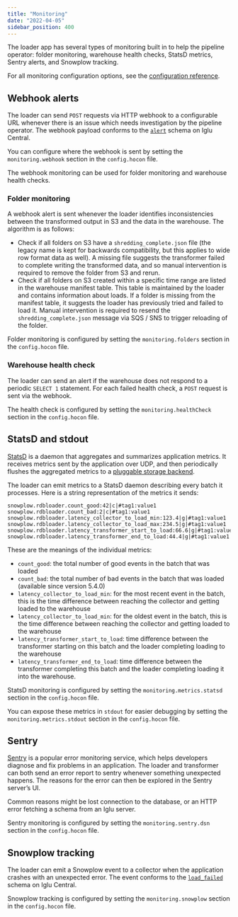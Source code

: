 ```yaml
---
title: "Monitoring"
date: "2022-04-05"
sidebar_position: 400
---
```


The loader app has several types of monitoring built in to help the pipeline operator: folder monitoring, warehouse health checks, StatsD metrics, Sentry alerts, and Snowplow tracking.

For all monitoring configuration options, see the [configuration reference](/docs/destinations/warehouses-and-lakes/rdb/loading-transformed-data/rdb-loader-configuration-reference/index.md).

## Webhook alerts

The loader can send `POST` requests via HTTP webhook to a configurable URL whenever there is an issue which needs investigation by the pipeline operator. The webhook payload conforms to the [`alert`](https://github.com/snowplow/iglu-central/blob/master/schemas/com.snowplowanalytics.monitoring.batch/alert/jsonschema/1-0-0) schema on Iglu Central.

You can configure where the webhook is sent by setting the `monitoring.webhook` section in the `config.hocon` file.

The webhook monitoring can be used for folder monitoring and warehouse health checks.

### Folder monitoring

A webhook alert is sent whenever the loader identifies inconsistencies between the transformed output in S3 and the data in the warehouse. The algorithm is as follows:

- Check if all folders on S3 have a `shredding_complete.json` file (the legacy name is kept for backwards compatibility, but this applies to wide row format data as well). A missing file suggests the transformer failed to complete writing the transformed data, and so manual intervention is required to remove the folder from S3 and rerun.
- Check if all folders on S3 created within a specific time range are listed in the warehouse manifest table. This table is maintained by the loader and contains information about loads. If a folder is missing from the manifest table, it suggests the loader has previously tried and failed to load it. Manual intervention is required to resend the `shredding_complete.json` message via SQS / SNS to trigger reloading of the folder.

Folder monitoring is configured by setting the `monitoring.folders` section in the `config.hocon` file.

### Warehouse health check

The loader can send an alert if the warehouse does not respond to a periodic `SELECT 1` statement. For each failed health check, a `POST` request is sent via the webhook.

The health check is configured by setting the `monitoring.healthCheck` section in the `config.hocon` file.

## StatsD and stdout

[StatsD](https://github.com/statsd/statsd) is a daemon that aggregates and summarizes application metrics. It receives metrics sent by the application over UDP, and then periodically flushes the aggregated metrics to a [pluggable storage backend](https://github.com/statsd/statsd/blob/master/docs/backend.md).

The loader can emit metrics to a StatsD daemon describing every batch it processes. Here is a string representation of the metrics it sends:

```text
snowplow.rdbloader.count_good:42|c|#tag1:value1
snowplow.rdbloader.count_bad:2|c|#tag1:value1
snowplow.rdbloader.latency_collector_to_load_min:123.4|g|#tag1:value1
snowplow.rdbloader.latency_collector_to_load_max:234.5|g|#tag1:value1
snowplow.rdbloader.latency_transformer_start_to_load:66.6|g|#tag1:value1
snowplow.rdbloader.latency_transformer_end_to_load:44.4|g|#tag1:value1
```

These are the meanings of the individual metrics:

- `count_good`: the total number of good events in the batch that was loaded
- `count_bad`: the total number of bad events in the batch that was loaded (available since version 5.4.0)
- `latency_collector_to_load_min`: for the most recent event in the batch, this is the time difference between reaching the collector and getting loaded to the warehouse
- `latency_collector_to_load_min`: for the oldest event in the batch, this is the time difference between reaching the collector and getting loaded to the warehouse
- `latency_transformer_start_to_load`: time difference between the transformer starting on this batch and the loader completing loading to the warehouse
- `latency_transformer_end_to_load`: time difference between the transformer completing this batch and the loader completing loading it into the warehouse.

StatsD monitoring is configured by setting the `monitoring.metrics.statsd` section in the `config.hocon` file.

You can expose these metrics in `stdout` for easier debugging by setting the `monitoring.metrics.stdout` section in the `config.hocon` file.

## Sentry

[Sentry](https://docs.sentry.io/) is a popular error monitoring service, which helps developers diagnose and fix problems in an application. The loader and transformer can both send an error report to sentry whenever something unexpected happens. The reasons for the error can then be explored in the Sentry server’s UI.

Common reasons might be lost connection to the database, or an HTTP error fetching a schema from an Iglu server.

Sentry monitoring is configured by setting the `monitoring.sentry.dsn` section in the `config.hocon` file.

## Snowplow tracking

The loader can emit a Snowplow event to a collector when the application crashes with an unexpected error. The event conforms to the [`load_failed`](https://github.com/snowplow/iglu-central/blob/master/schemas/com.snowplowanalytics.monitoring.batch/load_failed/jsonschema/1-0-0) schema on Iglu Central.

Snowplow tracking is configured by setting the `monitoring.snowplow` section in the `config.hocon` file.
